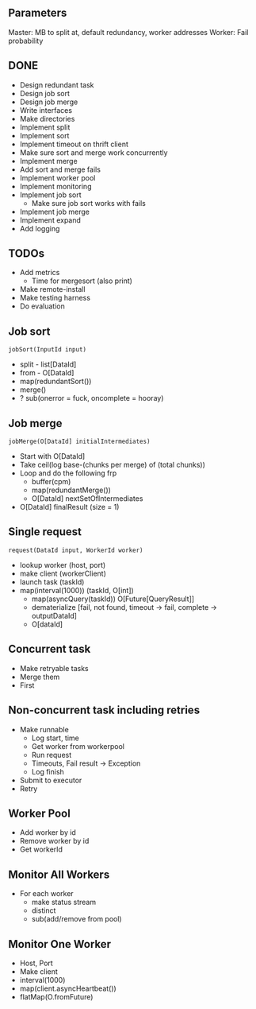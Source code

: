 ## Parameters

Master: MB to split at, default redundancy, worker addresses
Worker: Fail probability

## DONE

- Design redundant task
- Design job sort
- Design job merge
- Write interfaces
- Make directories
- Implement split
- Implement sort
- Implement timeout on thrift client
- Make sure sort and merge work concurrently
- Implement merge
- Add sort and merge fails
- Implement worker pool
- Implement monitoring
- Implement job sort
  - Make sure job sort works with fails
- Implement job merge
- Implement expand
- Add logging

## TODOs

- Add metrics
  - Time for mergesort (also print)
- Make remote-install
- Make testing harness
- Do evaluation

## Job sort

`jobSort(InputId input)`

- split - list[DataId]
- from - O[DataId]
- map(redundantSort())
- merge()
- ? sub(onerror = fuck, oncomplete = hooray)

## Job merge

`jobMerge(O[DataId] initialIntermediates)`

- Start with O[DataId]
- Take ceil(log base-(chunks per merge) of (total chunks))
- Loop and do the following frp
  - buffer(cpm)
  - map(redundantMerge())
  - O[DataId] nextSetOfIntermediates
- O[DataId] finalResult (size = 1)

## Single request

`request(DataId input, WorkerId worker)`

- lookup worker (host, port)
- make client (workerClient)
- launch task (taskId)
- map(interval(1000)) (taskId, O[int])
  - map(asyncQuery(taskId)) O[Future[QueryResult]]
  - dematerialize [fail, not found, timeout -> fail, complete -> outputDataId]
  - O[dataId]

## Concurrent task

- Make retryable tasks
- Merge them
- First

## Non-concurrent task including retries

- Make runnable
  - Log start, time
  - Get worker from workerpool
  - Run request
  - Timeouts, Fail result -> Exception
  - Log finish
- Submit to executor
- Retry

## Worker Pool

- Add worker by id
- Remove worker by id
- Get workerId

## Monitor All Workers

- For each worker
  - make status stream
  - distinct
  - sub(add/remove from pool)

## Monitor One Worker

- Host, Port
- Make client
- interval(1000)
- map(client.asyncHeartbeat())
- flatMap(O.fromFuture)

